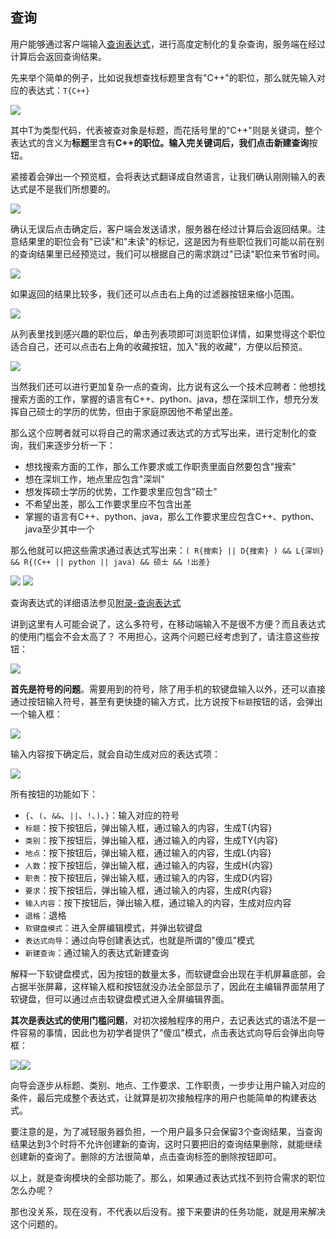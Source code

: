## 查询

用户能够通过客户端输入[查询表达式](/manual/query/exp.md)，进行高度定制化的复杂查询，服务端在经过计算后会返回查询结果。

先来举个简单的例子，比如说我想查找标题里含有"C++"的职位，那么就先输入对应的表达式：``T{C++}``



![](/img/intro/query/01.png)

其中T为类型代码，代表被查对象是标题，而花括号里的"C++"则是关键词，整个表达式的含义为**标题**里含有**C++**的职位。输入完关键词后，我们点击**新建查询**按钮。

紧接着会弹出一个预览框，会将表达式翻译成自然语言，让我们确认刚刚输入的表达式是不是我们所想要的。

![](/img/intro/query/02.png)



确认无误后点击确定后，客户端会发送请求，服务器在经过计算后会返回结果。注意结果里的职位会有"已读"和"未读"的标记，这是因为有些职位我们可能以前在别的查询结果里已经预览过，我们可以根据自己的需求跳过"已读"职位来节省时间。

![](/img/intro/query/03.png)



如果返回的结果比较多，我们还可以点击右上角的过滤器按钮来缩小范围。

![](/img/intro/query/04.png)



从列表里找到感兴趣的职位后，单击列表项即可浏览职位详情，如果觉得这个职位适合自己，还可以点击右上角的收藏按钮，加入"我的收藏"，方便以后预览。

![](/img/intro/query/05.png)



当然我们还可以进行更加复杂一点的查询，比方说有这么一个技术应聘者：他想找搜索方面的工作，掌握的语言有C++、python、java，想在深圳工作，想充分发挥自己硕士的学历的优势，但由于家庭原因他不希望出差。

那么这个应聘者就可以将自己的需求通过表达式的方式写出来，进行定制化的查询，我们来逐步分析一下：

* 想找搜索方面的工作，那么工作要求或工作职责里面自然要包含"搜索"
* 想在深圳工作，地点里应包含"深圳"
* 想发挥硕士学历的优势，工作要求里应包含"硕士"
* 不希望出差，那么工作要求里应不包含出差
* 掌握的语言有C++、python、java，那么工作要求里应包含C++、python、java至少其中一个

那么他就可以把这些需求通过表达式写出来：``( R{搜索} || D{搜索} ) && L{深圳} && R{(C++ || python || java) && 硕士 && !出差}``


![](/img/intro/query/06.png) ![](/img/intro/query/07.png)

查询表达式的详细语法参见[附录-查询表达式](/manual/query/exp.md)



讲到这里有人可能会说了，这么多符号，在移动端输入不是很不方便？而且表达式的使用门槛会不会太高了？ 不用担心，这两个问题已经考虑到了，请注意这些按钮：

![](/img/intro/query/08.png)

**首先是符号的问题**。需要用到的符号，除了用手机的软键盘输入以外，还可以直接通过按钮输入符号，甚至有更快捷的输入方式，比方说按下``标题``按钮的话，会弹出一个输入框：

![](/img/intro/query/09.png)

输入内容按下确定后，就会自动生成对应的表达式项：

![](/img/intro/query/10.png)

所有按钮的功能如下：
* ``{``、``(``、``&&``、``||``、``!``、``)``、``}``：输入对应的符号
* ``标题``：按下按钮后，弹出输入框，通过输入的内容，生成T{内容}
* ``类别``：按下按钮后，弹出输入框，通过输入的内容，生成TY{内容}
* ``地点``：按下按钮后，弹出输入框，通过输入的内容，生成L{内容}
* ``人数``：按下按钮后，弹出输入框，通过输入的内容，生成H{内容}
* ``职责``：按下按钮后，弹出输入框，通过输入的内容，生成D{内容}
* ``要求``：按下按钮后，弹出输入框，通过输入的内容，生成R{内容}
* ``输入内容``：按下按钮后，弹出输入框，通过输入的内容，生成对应内容
* ``退格``：退格
* ``软键盘模式``：进入全屏编辑模式，并弹出软键盘
* ``表达式向导``：通过向导创建表达式，也就是所谓的"傻瓜"模式
* ``新建查询``：通过输入的表达式新建查询



解释一下软键盘模式，因为按钮的数量太多，而软键盘会出现在手机屏幕底部，会占据半张屏幕，这样输入框和按钮就没办法全部显示了，因此在主编辑界面禁用了软键盘，但可以通过点击软键盘模式进入全屏编辑界面。



**其次是表达式的使用门槛问题**，对初次接触程序的用户，去记表达式的语法不是一件容易的事情，因此也为初学者提供了"傻瓜"模式，点击表达式向导后会弹出向导框：

![](/img/intro/query/11.png)![](/img/intro/query/12.png)

向导会逐步从标题、类别、地点、工作要求、工作职责，一步步让用户输入对应的条件，最后完成整个表达式，让就算是初次接触程序的用户也能简单的构建表达式。



要注意的是，为了减轻服务器负担，一个用户最多只会保留3个查询结果，当查询结果达到3个时将不允许创建新的查询，这时只要把旧的查询结果删除，就能继续创建新的查询了。删除的方法很简单，点击查询标签的删除按钮即可。



以上，就是查询模块的全部功能了。那么，如果通过表达式找不到符合需求的职位怎么办呢？

那也没关系，现在没有，不代表以后没有。接下来要讲的任务功能，就是用来解决这个问题的。